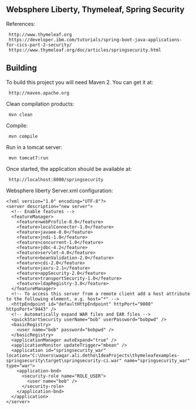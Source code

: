 
Websphere Liberty, Thymeleaf, Spring Security
---------------------------------------------
 
References:
 
     http://www.thymeleaf.org
     https://developer.ibm.com/tutorials/spring-boot-java-applications-for-cics-part-2-security/     
     https://www.thymeleaf.org/doc/articles/springsecurity.html



Building
--------
 
 To build this project you will need Maven 2. You can get it at:
 
     http://maven.apache.org

 Clean compilation products:
 
     mvn clean
     
 Compile:
 
     mvn compile
     
 Run in a tomcat server:
 
     mvn tomcat7:run

 Once started, the application should be available at:
 
     http://localhost:8080/springsecurity


 Websphere liberty Server.xml configuration:
    
    <?xml version="1.0" encoding="UTF-8"?>
    <server description="new server">
      <!-- Enable features -->
      <featureManager>
        <feature>webProfile-8.0</feature>
        <feature>localConnector-1.0</feature>
        <feature>javaee-8.0</feature>
        <feature>jndi-1.0</feature>
        <feature>concurrent-1.0</feature>
        <feature>jdbc-4.2</feature>
        <feature>servlet-4.0</feature>
        <feature>beanValidation-2.0</feature>
        <feature>cdi-2.0</feature>
        <feature>jaxrs-2.1</feature>
        <feature>appSecurity-2.0</feature>
        <feature>transportSecurity-1.0</feature>
        <feature>ldapRegistry-3.0</feature>
      </featureManager>
      <!-- To access this server from a remote client add a host attribute to the following element, e.g. host="*" -->
      <httpEndpoint id="defaultHttpEndpoint" httpPort="9080" httpsPort="9443" />
      <!-- Automatically expand WAR files and EAR files -->
      <quickStartSecurity userName="bob" userPassword="bobpwd" />
      <basicRegistry>
        <user name="bob" password="bobpwd" />
      </basicRegistry>
      <applicationManager autoExpand="true" />
      <applicationMonitor updateTrigger="mbean" />
      <application id="springsecurity_war" location="C:\Users\waqar.ali.detho\IdeaProjects\thymeleafexamples-springsecurity\target\springsecurity-ci.war" name="springsecurity_war" type="war">
        <application-bnd>
          <security-role name="ROLE_USER">
            <user name="bob" />
          </security-role>
        </application-bnd>
      </application>
    </server>

